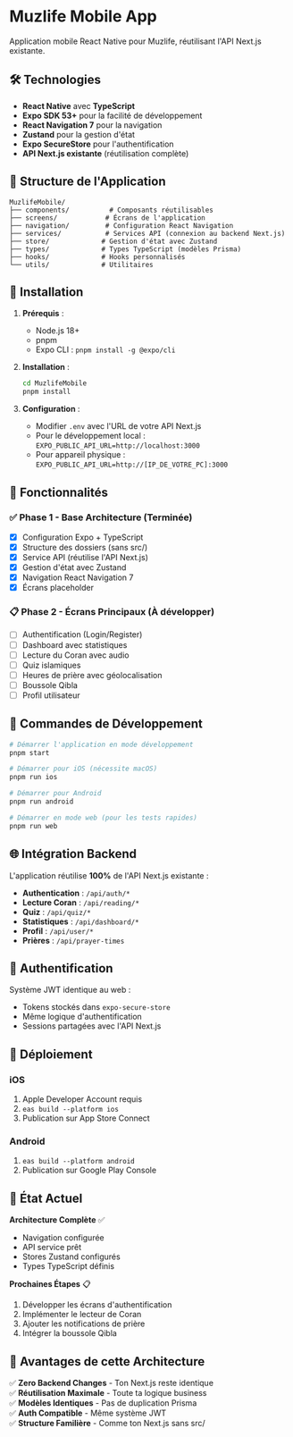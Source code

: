 # Muzlife Mobile App

Application mobile React Native pour Muzlife, réutilisant l'API Next.js existante.

## 🛠️ Technologies

- **React Native** avec **TypeScript**
- **Expo SDK 53+** pour la facilité de développement
- **React Navigation 7** pour la navigation
- **Zustand** pour la gestion d'état
- **Expo SecureStore** pour l'authentification
- **API Next.js existante** (réutilisation complète)

## 📱 Structure de l'Application

```
MuzlifeMobile/
├── components/          # Composants réutilisables
├── screens/            # Écrans de l'application
├── navigation/         # Configuration React Navigation
├── services/           # Services API (connexion au backend Next.js)
├── store/             # Gestion d'état avec Zustand
├── types/             # Types TypeScript (modèles Prisma)
├── hooks/             # Hooks personnalisés
└── utils/             # Utilitaires
```

## 🚀 Installation

1. **Prérequis** :
   - Node.js 18+
   - pnpm
   - Expo CLI : `pnpm install -g @expo/cli`

2. **Installation** :
   ```bash
   cd MuzlifeMobile
   pnpm install
   ```

3. **Configuration** :
   - Modifier `.env` avec l'URL de votre API Next.js
   - Pour le développement local : `EXPO_PUBLIC_API_URL=http://localhost:3000`
   - Pour appareil physique : `EXPO_PUBLIC_API_URL=http://[IP_DE_VOTRE_PC]:3000`

## 🎯 Fonctionnalités

### ✅ Phase 1 - Base Architecture (Terminée)
- [x] Configuration Expo + TypeScript
- [x] Structure des dossiers (sans src/)
- [x] Service API (réutilise l'API Next.js)
- [x] Gestion d'état avec Zustand
- [x] Navigation React Navigation 7
- [x] Écrans placeholder

### 📋 Phase 2 - Écrans Principaux (À développer)
- [ ] Authentification (Login/Register)
- [ ] Dashboard avec statistiques
- [ ] Lecture du Coran avec audio
- [ ] Quiz islamiques
- [ ] Heures de prière avec géolocalisation
- [ ] Boussole Qibla
- [ ] Profil utilisateur

## 🔧 Commandes de Développement

```bash
# Démarrer l'application en mode développement
pnpm start

# Démarrer pour iOS (nécessite macOS)
pnpm run ios

# Démarrer pour Android
pnpm run android

# Démarrer en mode web (pour les tests rapides)
pnpm run web
```

## 🌐 Intégration Backend

L'application réutilise **100%** de l'API Next.js existante :

- **Authentication** : `/api/auth/*`
- **Lecture Coran** : `/api/reading/*`
- **Quiz** : `/api/quiz/*`
- **Statistiques** : `/api/dashboard/*`
- **Profil** : `/api/user/*`
- **Prières** : `/api/prayer-times`

## 🔐 Authentification

Système JWT identique au web :
- Tokens stockés dans `expo-secure-store`
- Même logique d'authentification
- Sessions partagées avec l'API Next.js

## 📲 Déploiement

### iOS
1. Apple Developer Account requis
2. `eas build --platform ios`
3. Publication sur App Store Connect

### Android
1. `eas build --platform android`
2. Publication sur Google Play Console

## 🚧 État Actuel

**Architecture Complète** ✅
- Navigation configurée
- API service prêt
- Stores Zustand configurés
- Types TypeScript définis

**Prochaines Étapes** 📋
1. Développer les écrans d'authentification
2. Implémenter le lecteur de Coran
3. Ajouter les notifications de prière
4. Intégrer la boussole Qibla

## 🔗 Avantages de cette Architecture

✅ **Zero Backend Changes** - Ton Next.js reste identique  
✅ **Réutilisation Maximale** - Toute ta logique business  
✅ **Modèles Identiques** - Pas de duplication Prisma  
✅ **Auth Compatible** - Même système JWT  
✅ **Structure Familière** - Comme ton Next.js sans src/
